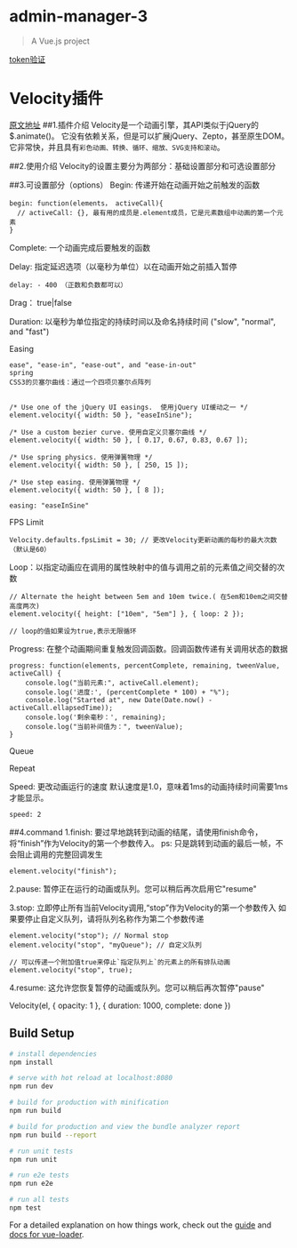 # admin-manager-3

> A Vue.js project

[token验证](https://www.cnblogs.com/chenwenhao/p/10466774.html)

# Velocity插件
[原文地址](https://github.com/julianshapiro/velocity/wiki)
##1.插件介绍
Velocity是一个动画引擎，其API类似于jQuery的$.animate()。
它没有依赖关系，但是可以扩展jQuery、Zepto，甚至原生DOM。
它非常快，并且具有`彩色动画、转换、循环、缩放、SVG支持和滚动`。

##2.使用介绍
Velocity的设置主要分为两部分：基础设置部分和可选设置部分

##3.可设置部分（options）
Begin: 传递开始在动画开始之前触发的函数 <br>
```
begin: function(elements， activeCall){
  // activeCall: {}, 最有用的成员是.element成员，它是元素数组中动画的第一个元素
}
```

Complete: 一个动画完成后要触发的函数 <br>

Delay: 指定延迟选项（以毫秒为单位）以在动画开始之前插入暂停 <br>
```
delay: - 400 （正数和负数都可以）
```

Drag： true|false

Duration: 以毫秒为单位指定的持续时间以及命名持续时间 ("slow", "normal", and "fast")

Easing
```
ease", "ease-in", "ease-out", and "ease-in-out"
spring
CSS3的贝塞尔曲线：通过一个四项贝塞尔点阵列


/* Use one of the jQuery UI easings.  使用jQuery UI缓动之一 */
element.velocity({ width: 50 }, "easeInSine");

/* Use a custom bezier curve. 使用自定义贝塞尔曲线 */
element.velocity({ width: 50 }, [ 0.17, 0.67, 0.83, 0.67 ]);

/* Use spring physics. 使用弹簧物理 */
element.velocity({ width: 50 }, [ 250, 15 ]);

/* Use step easing. 使用弹簧物理 */
element.velocity({ width: 50 }, [ 8 ]);

easing: "easeInSine"
```

FPS Limit
```
Velocity.defaults.fpsLimit = 30; // 更改Velocity更新动画的每秒的最大次数（默认是60）
```

Loop：以指定动画应在调用的属性映射中的值与调用之前的元素值之间交替的次数
```
// Alternate the height between 5em and 10em twice.( 在5em和10em之间交替高度两次)
element.velocity({ height: ["10em", "5em"] }, { loop: 2 });

// loop的值如果设为true,表示无限循环
```

Progress: 在整个动画期间重复触发回调函数。回调函数传递有关调用状态的数据
```
progress: function(elements, percentComplete, remaining, tweenValue, activeCall) {
    console.log("当前元素:", activeCall.element);
    console.log('进度:', (percentComplete * 100) + "%");
    console.log("Started at", new Date(Date.now() - activeCall.ellapsedTime));
    console.log('剩余毫秒：', remaining);
    console.log("当前补间值为：", tweenValue);
}
```

Queue

Repeat

Speed: 更改动画运行的速度
默认速度是1.0，意味着1ms的动画持续时间需要1ms才能显示。
```
speed: 2
```

##4.command
1.finish: 要过早地跳转到动画的结尾，请使用finish命令，将“finish”作为Velocity的第一个参数传入。
ps: 只是跳转到动画的最后一帧，不会阻止调用的完整回调发生
```
element.velocity("finish");
```

2.pause: 暂停正在运行的动画或队列。您可以稍后再次启用它"resume"

3.stop: 立即停止所有当前Velocity调用,“stop”作为Velocity的第一个参数传入
如果要停止自定义队列，请将队列名称作为第二个参数传递
```
element.velocity("stop"); // Normal stop
element.velocity("stop", "myQueue"); // 自定义队列

// 可以传递一个附加值true来停止`指定队列上`的元素上的所有排队动画
element.velocity("stop", true);
```
4.resume: 这允许您恢复暂停的动画或队列。您可以稍后再次暂停"pause"

Velocity(el, {
  opacity: 1
}, {
  duration: 1000,
  complete: done
})


## Build Setup

``` bash
# install dependencies
npm install

# serve with hot reload at localhost:8080
npm run dev

# build for production with minification
npm run build

# build for production and view the bundle analyzer report
npm run build --report

# run unit tests
npm run unit

# run e2e tests
npm run e2e

# run all tests
npm test
```

For a detailed explanation on how things work, check out the [guide](http://vuejs-templates.github.io/webpack/) and [docs for vue-loader](http://vuejs.github.io/vue-loader).
